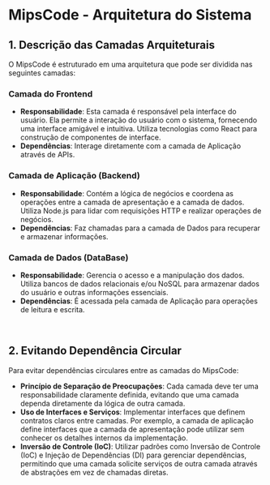 # MipsCode - Arquitetura do Sistema

## 1. Descrição das Camadas Arquiteturais 

O MipsCode é estruturado em uma arquitetura que pode ser dividida nas seguintes camadas:

### Camada do Frontend
- **Responsabilidade**: Esta camada é responsável pela interface do usuário. Ela permite a interação do usuário com o sistema, fornecendo uma interface amigável e intuitiva. Utiliza tecnologias como React para construção de componentes de interface.
- **Dependências**: Interage diretamente com a camada de Aplicação através de APIs.

### Camada de Aplicação (Backend)
- **Responsabilidade**: Contém a lógica de negócios e coordena as operações entre a camada de apresentação e a camada de dados. Utiliza Node.js para lidar com requisições HTTP e realizar operações de negócios.
- **Dependências**: Faz chamadas para a camada de Dados para recuperar e armazenar informações.

### Camada de Dados (DataBase)
- **Responsabilidade**: Gerencia o acesso e a manipulação dos dados. Utiliza bancos de dados relacionais e/ou NoSQL para armazenar dados do usuário e outras informações essenciais.
- **Dependências**: É acessada pela camada de Aplicação para operações de leitura e escrita.

<br>

## 2. Evitando Dependência Circular

Para evitar dependências circulares entre as camadas do MipsCode:

- **Princípio de Separação de Preocupações**: Cada camada deve ter uma responsabilidade claramente definida, evitando que uma camada dependa diretamente da lógica de outra camada.
- **Uso de Interfaces e Serviços**: Implementar interfaces que definem contratos claros entre camadas. Por exemplo, a camada de aplicação define interfaces que a camada de apresentação pode utilizar sem conhecer os detalhes internos da implementação.
- **Inversão de Controle (IoC)**: Utilizar padrões como Inversão de Controle (IoC) e Injeção de Dependências (DI) para gerenciar dependências, permitindo que uma camada solicite serviços de outra camada através de abstrações em vez de chamadas diretas.

